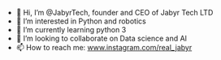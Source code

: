 - 👋 Hi, I’m @JabyrTech, founder and CEO of Jabyr Tech LTD
- 👀 I’m interested in Python and robotics
- 🌱 I’m currently learning python 3
- 💞️ I’m looking to collaborate on Data science and AI
- 📫 How to reach me: www.instagram.com/real_jabyr

<!---
JabyrTech/JabyrTech is a ✨ special ✨ repository because its `README.md` (this file) appears on your GitHub profile.
You can click the Preview link to take a look at your changes.
--->
